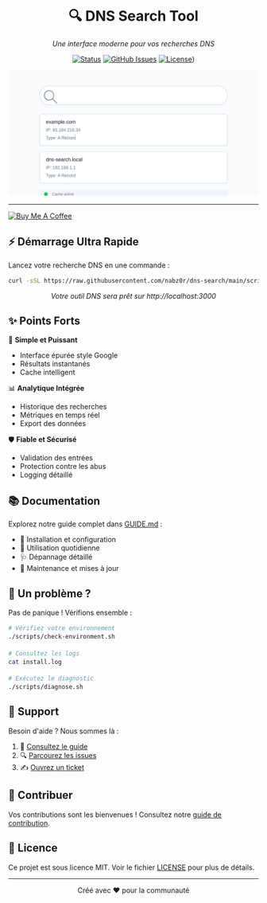 <div align="center">

# 🔍 DNS Search Tool

*Une interface moderne pour vos recherches DNS*

[![Status](https://img.shields.io/badge/status-active-success.svg)]() 
[![GitHub Issues](https://img.shields.io/github/issues/nabz0r/dns-search.svg)]() 
[![License](https://img.shields.io/badge/license-MIT-blue.svg)]())

<p align="center">
  <img src="docs/assets/preview.svg" alt="DNS Search Preview" width="600">
</p>

</div>

---

[![Buy Me A Coffee](https://img.shields.io/badge/Buy%20Me%20A%20Coffee-nabz0r-yellow?style=for-the-badge&logo=buymeacoffee&logoColor=white)](https://buymeacoffee.com/nabz0r)


## ⚡️ Démarrage Ultra Rapide

Lancez votre recherche DNS en une commande :

```bash
curl -sSL https://raw.githubusercontent.com/nabz0r/dns-search/main/scripts/install.sh | bash
```

<p align="center">
  <i>Votre outil DNS sera prêt sur http://localhost:3000</i>
</p>

## ✨ Points Forts

🚀 **Simple et Puissant**
- Interface épurée style Google
- Résultats instantanés
- Cache intelligent

📊 **Analytique Intégrée**
- Historique des recherches
- Métriques en temps réel
- Export des données

🛡️ **Fiable et Sécurisé**
- Validation des entrées
- Protection contre les abus
- Logging détaillé

## 📚 Documentation

Explorez notre guide complet dans [GUIDE.md](GUIDE.md) :

- 🔧 Installation et configuration
- 📖 Utilisation quotidienne
- 🩺 Dépannage détaillé
- 🔄 Maintenance et mises à jour

## 🤔 Un problème ?

Pas de panique ! Vérifions ensemble :

```bash
# Vérifiez votre environnement
./scripts/check-environment.sh

# Consultez les logs
cat install.log

# Exécutez le diagnostic
./scripts/diagnose.sh
```

## 💬 Support

Besoin d'aide ? Nous sommes là :

1. 📖 [Consultez le guide](GUIDE.md)
2. 🔍 [Parcourez les issues](https://github.com/nabz0r/dns-search/issues)
3. ✍️ [Ouvrez un ticket](https://github.com/nabz0r/dns-search/issues/new)

## 🤝 Contribuer

Vos contributions sont les bienvenues ! Consultez notre [guide de contribution](CONTRIBUTING.md).

## 📝 Licence

Ce projet est sous licence MIT. Voir le fichier [LICENSE](LICENSE) pour plus de détails.

---

<div align="center">
Créé avec ❤️ pour la communauté
</div>
